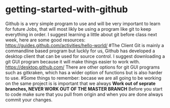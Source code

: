 # getting-started-with-github
Github is a very simple program to use and will be very important to learn for future Jobs, that will most likly be using a program like git to keep everything in order. 
I suggest learning a little about git before class next week, here are some good resources:
https://guides.github.com/activities/hello-world/
#The Client
Git is mainly a commandline based program but luckly for us, Github has developed a desktop client that can be used for source control.
I suggest downloading a git GUI program because it will make things easier to work with.
https://desktop.github.com/
There are other options for git GUI programs such as gitkraken, which has a wider option of functions but is also harder to use.
#Some things to remember:
becase we are all going to be working on the same project is is important that we always **Work out of seprate branches, NEVER WORK OUT OF THE MASTER BRANCH** 
Before you start to code make sure that you pull from origin and when you are done always commit your changes.
